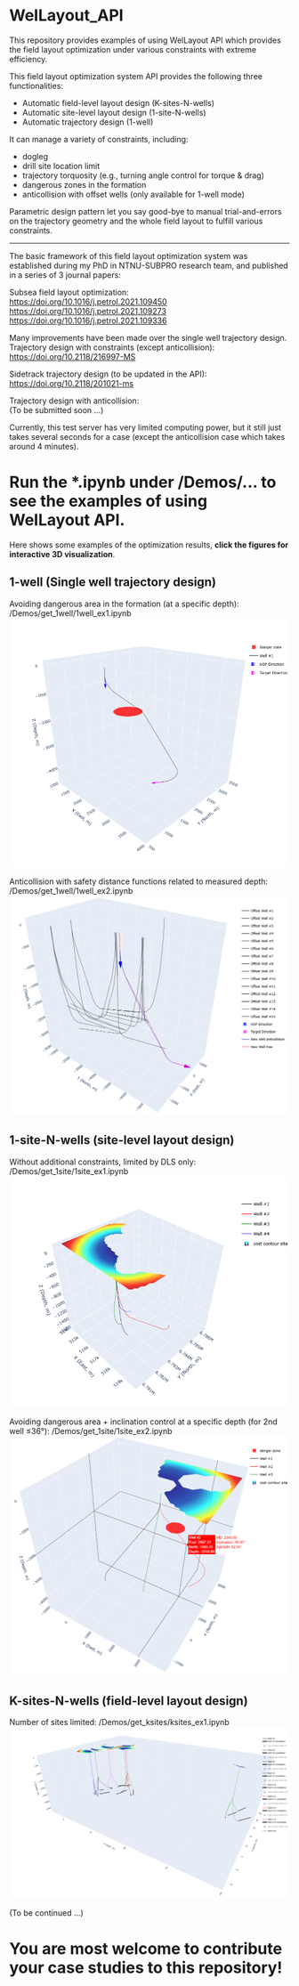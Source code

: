 # WelLayout_API
This repository provides examples of using WelLayout API which provides the field layout optimization under various constraints with extreme efficiency.

This field layout optimization system API provides the following three functionalities:
- Automatic field-level layout design (K-sites-N-wells)  
- Automatic site-level layout design (1-site-N-wells)  
- Automatic trajectory design (1-well)  

It can manage a variety of constraints, including:
- dogleg  
- drill site location limit  
- trajectory torquosity (e.g., turning angle control for torque & drag)  
- dangerous zones in the formation  
- anticollision with offset wells (only available for 1-well mode)

Parametric design pattern let you say good-bye to manual trial-and-errors on the trajectory geometry and the whole field layout to fulfill various constraints.

-----------------------------------------------------------

The basic framework of this field layout optimization system was established during my PhD in NTNU-SUBPRO research team, and published in a series of 3 journal papers:  

Subsea field layout optimization:  
https://doi.org/10.1016/j.petrol.2021.109450  
https://doi.org/10.1016/j.petrol.2021.109273  
https://doi.org/10.1016/j.petrol.2021.109336  

Many improvements have been made over the single well trajectory design.  
Trajectory design with constraints (except anticollision):  
https://doi.org/10.2118/216997-MS  

Sidetrack trajectory design (to be updated in the API):  
https://doi.org/10.2118/201021-ms  

Trajectory design with anticollision:  
(To be submitted soon ...)

Currently, this test server has very limited computing power, but it still just takes several seconds for a case (except the anticollision case which takes around 4 minutes).


__Run the \*.ipynb under /Demos/... to see the examples of using WelLayout API.__
================================================================

Here shows some examples of the optimization results, **click the figures for interactive 3D visualization**.
## 1-well (Single well trajectory design)
Avoiding dangerous area in the formation (at a specific depth): /Demos/get_1well/1well_ex1.ipynb   
[![get_1well_ex1 plotly figure](./Demos/get_1well/ex1/figure.png)](https://lhg1992.github.io/WelLayout_API/figure_1well_ex1.html)

Anticollision with safety distance functions related to measured depth: /Demos/get_1well/1well_ex2.ipynb   
[![get_1well_ex2 plotly figure](./Demos/get_1well/ex2/figure.png)](https://lhg1992.github.io/WelLayout_API/figure_1well_ex2.html)

## 1-site-N-wells (site-level layout design)
Without additional constraints, limited by DLS only: /Demos/get_1site/1site_ex1.ipynb   
[![get_1site_ex1 plotly figure](./Demos/get_1site/ex1/figure.png)](https://lhg1992.github.io/WelLayout_API/figure_1site_ex1.html)

Avoiding dangerous area + inclination control at a specific depth (for 2nd well ≤36°): /Demos/get_1site/1site_ex2.ipynb   
[![get_1site_ex2 plotly figure](./Demos/get_1site/ex2/figure.png)](https://lhg1992.github.io/WelLayout_API/figure_1site_ex2.html)

## K-sites-N-wells (field-level layout design)
Number of sites limited: /Demos/get_ksites/ksites_ex1.ipynb   
[![get_ksites_ex1 plotly figure](./Demos/get_ksites/ex1/figure.png)](https://lhg1992.github.io/WelLayout_API/figure_ksites_ex1.html)


(To be continued ...)
# You are most welcome to contribute your case studies to this repository!
